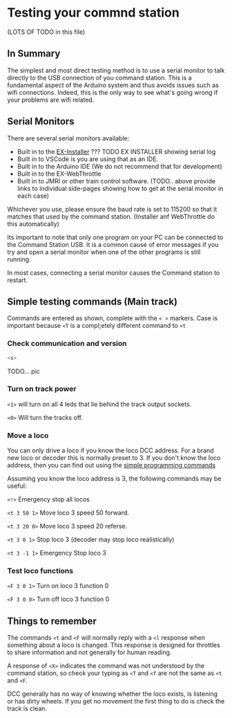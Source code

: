 # Testing your commnd station

 (LOTS OF TODO in this file)

 ## In Summary

The simplest and most direct testing method is to use a serial monitor to talk directly to the USB connection of you command station. This is a fundamental aspect of the Arduino system and thus avoids issues such as wifi connections. Indeed, this is the only way to see what's going wrong if your problems are wifi related.

## Serial Monitors

There are several serial monitors available:

- Built in to the [EX-Installer](/getting-started/10-downloads.md)
    ??? TODO EX INSTALLER showing serial log
- Built in to VSCode is you are using that as an IDE.
- Built in to the Arduino IDE (We do not recommend that for development)
- Built in to the EX-WebThrottle
- Built in to JMRI or other train control software.
(TODO.. above provide links to individual side-pages showing how to get at the serial monitor in each case)

Whichever you use, please ensure the baud rate is set to 115200 so that it matches that used by the command station. (Installer anf WebThrottle do this automatically)

Its important to note that only one program on your PC can be connected to the Command Station USB. It is a common cause of error messages if you try and open a serial monitor when one of the other programs is still running.

In most cases, connecting a serial monitor causes the Command station to restart.

## Simple testing commands (Main track)

Commands are entered as shown, complete with the `< >` markers. Case is important because `<T` is a compl;etely different command to `<t`

### Check communication and version

```cpp
<s>
```

TODO... pic

### Turn on track power

`<1>` will turn on all 4 leds that lie behind the track output sockets.

`<0>` Will turn the tracks off.

### Move a loco

You can only drive a loco if you know the loco DCC address. For a brand new loco or decoder this is normally preset to 3.
If you don't know the loco address, then you can find out using the [simple programming commands](/reference/serial-commands.md)

Assuming you know the loco address is 3, the following commands may be useful:  

`<!>` Emergency stop all locos

`<t 3 50 1>`  Move loco 3 speed 50 forward.

`<t 3 20 0>`  Move loco 3 speed 20 referse.

`<t 3 0 1>`  Stop loco 3 (decoder may stop loco realistically)

`<t 3 -1 1>`  Emergency Stop loco 3

### Test loco functions

`<F 3 0 1>`   Turn on loco 3 function 0

`<F 3 0 0>`   Turn off loco 3 function 0

## Things to remember

The commands `<t` and `<F` will normally reply with a `<l` response when something about a loco is changed. This response is designed for throttles to share information and not generally for human reading.

A response of `<X>` indicates the command was not understood by the command station, so check your typing as `<T` and `<f` are not the same as `<t` and `<F`.

DCC generally has no way of knowing whether the loco exists, is listening or has dirty wheels. If you get no movement the first thing to do is check the track is clean.
